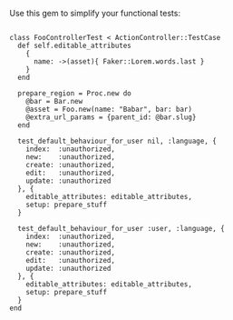 Use this gem to simplify your functional tests:

<pre><code>
class FooControllerTest < ActionController::TestCase
  def self.editable_attributes
    {
      name: ->(asset){ Faker::Lorem.words.last }
    }
  end

  prepare_region = Proc.new do
    @bar = Bar.new
    @asset = Foo.new(name: "Babar", bar: bar)
    @extra_url_params = {parent_id: @bar.slug} 
  end

  test_default_behaviour_for_user nil, :language, {
    index:  :unauthorized,
    new:    :unauthorized,
    create: :unauthorized,
    edit:   :unauthorized,
    update: :unauthorized
  }, {
    editable_attributes: editable_attributes,
    setup: prepare_stuff
  }

  test_default_behaviour_for_user :user, :language, {
    index:  :unauthorized,
    new:    :unauthorized,
    create: :unauthorized,
    edit:   :unauthorized,
    update: :unauthorized
  }, {
    editable_attributes: editable_attributes,
    setup: prepare_stuff
  }
end
</code></pre>